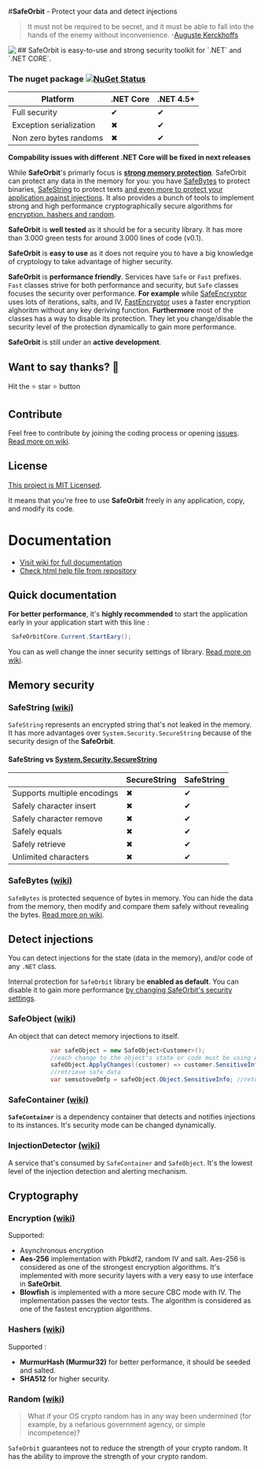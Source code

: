 


#**SafeOrbit** - Protect your data and detect injections


> It must not be required to be secret, and it must be able to fall into the hands of the enemy without inconvenience.
> -[Auguste Kerckhoffs](https://en.wikipedia.org/wiki/Kerckhoffs%27s_principle)

<img align="left" src="https://raw.githubusercontent.com/undergroundwires/SafeOrbit/master/docs/img/logo/logo_60x60.png"> 
## SafeOrbit is easy-to-use and strong security toolkit for `.NET` and `.NET CORE`.

### The nuget package  [![NuGet Status](https://img.shields.io/nuget/v/SafeOrbit.svg?style=flat)](https://www.nuget.org/packages/SafeOrbit/)

|                 Platform | .NET Core | .NET 4.5+ |
|--------------------------|-----------|-----------|
|            Full security |     ✔     |     ✔    |
|  Exception serialization |     ✖     |     ✔    |
|   Non zero bytes randoms |     ✖     |     ✔    |

**Compability issues with different .NET Core will be fixed in next releases**

While **SafeOrbit**'s primarly focus is [**strong memory protection**](#memory-security). SafeOrbit can protect any data in the memory for you: you have [SafeBytes](#safebytes#) to protect binaries, [SafeString](#safestring#) to protect texts [and even more to protect your application against injections](#protect-your-classes#). It also provides a bunch of tools to implement strong and high performance cryptographically secure algorithms for [encryption, hashers and random](#cryptography). 

**SafeOrbit** is **well tested** as it should be for a security library. It has more than 3.000 green tests for around 3.000 lines of code (v0.1).

**SafeOrbit** is **easy to use** as it does not require you to have a big knowledge of cryptology to take advantage of higher security.

**SafeOrbit** is **performance friendly**. Services have `Safe` or `Fast` prefixes. `Fast` classes strive for both performance and security, but `Safe` classes focuses the security over performance. **For example** while [SafeEncryptor](#aes-the-ISafeEncrpytor) uses lots of iterations, salts, and IV, [FastEncryptor](#blowfish-the-IFastEncryptor) uses a faster encryption alghoritm without any key deriving function. **Furthermore** most of the classes has a way to disable its protection. They let you change/disable the security level of the protection dynamically to gain more performance.

**SafeOrbit** is still under an **active development**.

## Want to say thanks? :beer:

Hit the :star: star :star: button

## Contribute
Feel free to contribute by joining the coding process or opening [issues](https://github.com/undergroundwires/safeOrbit/issues). [Read more on wiki](https://github.com/undergroundwires/SafeOrbit/wiki/Contribute).

## License
[This project is MIT Licensed](LICENSE).

It means that you're free to use **SafeOrbit** freely in any application, copy, and modify its code.

# Documentation

* [Visit wiki for full documentation](https://github.com/undergroundwires/SafeOrbit/wiki)
* [Check html help file from repository](./docs/Help.chm)

## Quick documentation
**For better performance**, it's **highly recommended** to start the application early in your application start with this line :
```C#
 SafeOrbitCore.Current.StartEary();
```
You can as well change the inner security settings of library. [Read more on wiki](https://github.com/undergroundwires/SafeOrbit/wiki/Library-settings#change-security-settings).

## Memory security

### SafeString [(wiki)](https://github.com/undergroundwires/SafeOrbit/wiki/SafeBytes)
`SafeString` represents an encrypted string that's not leaked in the memory. It has more advantages over `System.Security.SecureString` because of the security design of the **SafeOrbit**.

#### SafeString vs [System.Security.SecureString](https://msdn.microsoft.com/en-us/library/system.security.securestring(v=vs.110).aspx) 

|                              | SecureString | SafeString |
|------------------------------|-------------|------------|
|  Supports multiple encodings |      ✖      |     ✔      |
|      Safely character insert |       ✖     |     ✔      |
|      Safely character remove |       ✖     |     ✔      |
|                Safely equals |       ✖     |     ✔      |
|              Safely retrieve |       ✖     |     ✔      |
|         Unlimited characters |       ✖     |     ✔      |


### SafeBytes [(wiki)](https://github.com/undergroundwires/SafeOrbit/wiki/SafeBytes)
`SafeBytes` is protected sequence of bytes in memory. You can hide the data from the memory, then modify and compare them safely without revealing the bytes. [Read more on wiki](https://github.com/undergroundwires/SafeOrbit/wiki/SafeBytes).

## Detect injections

You can detect injections for the state (data in the memory), and/or code of any `.NET` class. 

Internal protection for `SafeOrbit` library be **enabled as default**. You can disable it to gain more performance [by changing SafeOrbit's security settings](https://github.com/undergroundwires/SafeOrbit/wiki/Library-settings#change-security-settings).

### SafeObject [(wiki)](https://github.com/undergroundwires/SafeOrbit/wiki/SafeObject)
An object that can detect memory injections to itself.

```C#
            var safeObject = new SafeObject<Customer>();
            //each change to the object's state or code must be using ApplyChanges
            safeObject.ApplyChanges((customer) => customer.SensitiveInfo = "I'm protected!");
            //retrieve safe data
            var semsotoveOmfp = safeObject.Object.SensitiveInfo; //returns "I'm protected!" or alerts if any injection is detected
```

### SafeContainer [(wiki)](https://github.com/undergroundwires/SafeOrbit/wiki/SafeContainer)
**`SafeContainer`** is a dependency container that detects and notifies injections to its instances. It's security mode can be changed dynamically.

### InjectionDetector [(wiki)](https://github.com/undergroundwires/SafeOrbit/wiki/InjectionDetector)
A service that's consumed by `SafeContainer` and `SafeObject`. It's the lowest level of the injection detection and alerting mechanism.

## Cryptography

### Encryption [(wiki)](https://github.com/undergroundwires/SafeOrbit/wiki/Encryption)
Supported:
 - Asynchronous encryption
 - **Aes-256** implementation with Pbkdf2, random IV and salt. Aes-256 is considered as one of the strongest encryption algorithms. It's implemented with more security layers with a very easy to use interface in **SafeOrbit**.
 - **Blowfish** is implemented with a more secure CBC mode with IV. The implementation passes the vector tests. The algorithm is considered as one of the fastest encryption algorithms.


### Hashers [(wiki)](https://github.com/undergroundwires/SafeOrbit/wiki/Hashers)
Supported :
 - **MurmurHash (Murmur32)** for better performance, it should be seeded and salted.
 - **SHA512** for higher security.

### Random [(wiki)](https://github.com/undergroundwires/SafeOrbit/wiki/Random)
> What if your OS crypto random has in any way been undermined (for example, by a nefarious government agency, or simple incompetence)?

`SafeOrbit` guarantees not to reduce the strength of your crypto random. It has the ability to improve the strength of your crypto random.
